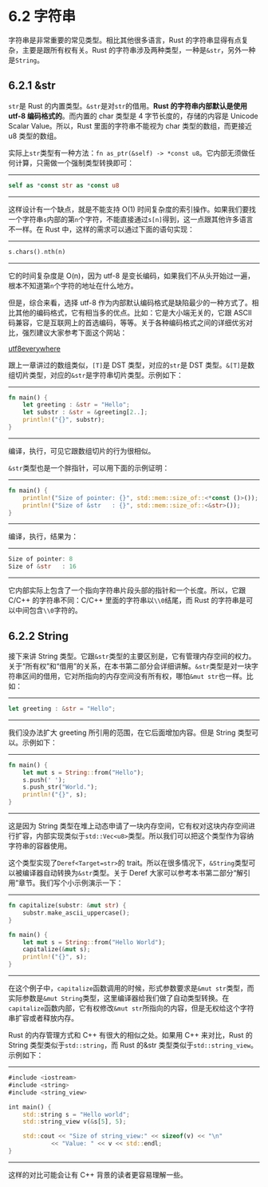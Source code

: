 # 6.2 字符串

字符串是非常重要的常见类型。相比其他很多语言，Rust 的字符串显得有点复杂，主要是跟所有权有关。Rust 的字符串涉及两种类型，一种是`&str`，另外一种是`String`。

## 6.2.1 &str

`str`是 Rust 的内置类型。`&str`是对`str`的借用。**Rust 的字符串内部默认是使用 utf-8 编码格式的**。而内置的 char 类型是 4 字节长度的，存储的内容是 Unicode Scalar Value。所以，Rust 里面的字符串不能视为 char 类型的数组，而更接近 u8 类型的数组。

实际上`str`类型有一种方法：`fn as_ptr(&self) -> *const u8`。它内部无须做任何计算，只需做一个强制类型转换即可：

---

```rust
self as *const str as *const u8
```

---

这样设计有一个缺点，就是不能支持 O(1) 时间复杂度的索引操作。如果我们要找一个字符串`s`内部的第`n`个字符，不能直接通过`s[n]`得到，这一点跟其他许多语言不一样。在 Rust 中，这样的需求可以通过下面的语句实现：

---

```rust
s.chars().nth(n)
```

---

它的时间复杂度是 O(n)，因为 utf-8 是变长编码，如果我们不从头开始过一遍，根本不知道第`n`个字符的地址在什么地方。

但是，综合来看，选择 utf-8 作为内部默认编码格式是缺陷最少的一种方式了。相比其他的编码格式，它有相当多的优点。比如：它是大小端无关的，它跟 ASCII 码兼容，它是互联网上的首选编码，等等。关于各种编码格式之间的详细优劣对比，强烈建议大家参考下面这个网站：

[utf8everywhere](http://utf8everywhere.org/)

跟上一章讲过的数组类似，`[T]`是 DST 类型，对应的`str`是 DST 类型。`&[T]`是数组切片类型，对应的`&str`是字符串切片类型。示例如下：

---

```rust
fn main() {
    let greeting : &str = "Hello";
    let substr : &str = &greeting[2..];
    println!("{}", substr);
}
```

---

编译，执行，可见它跟数组切片的行为很相似。

`&str`类型也是一个胖指针，可以用下面的示例证明：

---

```rust
fn main() {
    println!("Size of pointer: {}", std::mem::size_of::<*const ()>());
    println!("Size of &str   : {}", std::mem::size_of::<&str>());
}
```

---

编译，执行，结果为：

---

```rust
Size of pointer: 8
Size of &str   : 16
```

---

它内部实际上包含了一个指向字符串片段头部的指针和一个长度。所以，它跟 C/C++ 的字符串不同：C/C++ 里面的字符串以`\\0`结尾，而 Rust 的字符串是可以中间包含`\\0`字符的。

## 6.2.2 String

接下来讲 String 类型。它跟`&str`类型的主要区别是，它有管理内存空间的权力。关于“所有权”和“借用”的关系，在本书第二部分会详细讲解。`&str`类型是对一块字符串区间的借用，它对所指向的内存空间没有所有权，哪怕`&mut str`也一样。比如：

---

```rust
let greeting : &str = "Hello";
```

---

我们没办法扩大 greeting 所引用的范围，在它后面增加内容。但是 String 类型可以。示例如下：

---

```rust
fn main() {
    let mut s = String::from("Hello");
    s.push(' ');
    s.push_str("World.");
    println!("{}", s);
}
```

---

这是因为 String 类型在堆上动态申请了一块内存空间，它有权对这块内存空间进行扩容，内部实现类似于`std::Vec<u8>`类型。所以我们可以把这个类型作为容纳字符串的容器使用。

这个类型实现了`Deref<Target=str>`的 trait。所以在很多情况下，`&String`类型可以被编译器自动转换为`&str`类型。关于 Deref 大家可以参考本书第二部分“解引用”章节。我们写个小示例演示一下：

---

```rust
fn capitalize(substr: &mut str) {
    substr.make_ascii_uppercase();
}

fn main() {
    let mut s = String::from("Hello World");
    capitalize(&mut s);
    println!("{}", s);
}
```

---

在这个例子中，`capitalize`函数调用的时候，形式参数要求是`&mut str`类型，而实际参数是`&mut String`类型，这里编译器给我们做了自动类型转换。在`capitalize`函数内部，它有权修改`&mut str`所指向的内容，但是无权给这个字符串扩容或者释放内存。

Rust 的内存管理方式和 C++ 有很大的相似之处。如果用 C++ 来对比，Rust 的 String 类型类似于`std::string`，而 Rust 的&str 类型类似于`std::string_view`。示例如下：

---

```rust
#include <iostream>
#include <string>
#include <string_view>

int main() {
    std::string s = "Hello world";
    std::string_view v(&s[5], 5);

    std::cout << "Size of string_view:" << sizeof(v) << "\n"
            << "Value: " << v << std::endl;
}
```

---

这样的对比可能会让有 C++ 背景的读者更容易理解一些。

